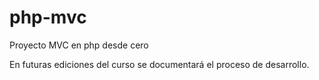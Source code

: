 # php-mvc
Proyecto MVC en php desde cero

En futuras ediciones del curso se documentará el proceso de desarrollo.
